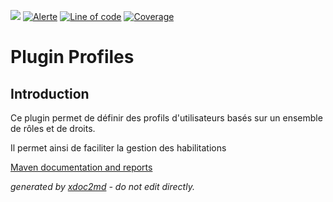 ![](https://dev.lutece.paris.fr/jenkins/buildStatus/icon?job=system-plugin-profiles-deploy)
[![Alerte](https://dev.lutece.paris.fr/sonar/api/project_badges/measure?project=fr.paris.lutece.plugins%3Aplugin-profiles&metric=alert_status)](https://dev.lutece.paris.fr/sonar/dashboard?id=fr.paris.lutece.plugins%3Aplugin-profiles)
[![Line of code](https://dev.lutece.paris.fr/sonar/api/project_badges/measure?project=fr.paris.lutece.plugins%3Aplugin-profiles&metric=ncloc)](https://dev.lutece.paris.fr/sonar/dashboard?id=fr.paris.lutece.plugins%3Aplugin-profiles)
[![Coverage](https://dev.lutece.paris.fr/sonar/api/project_badges/measure?project=fr.paris.lutece.plugins%3Aplugin-profiles&metric=coverage)](https://dev.lutece.paris.fr/sonar/dashboard?id=fr.paris.lutece.plugins%3Aplugin-profiles)

# Plugin Profiles

## Introduction

Ce plugin permet de définir des profils d'utilisateurs basés sur un ensemble de rôles et de droits.

Il permet ainsi de faciliter la gestion des habilitations


[Maven documentation and reports](https://dev.lutece.paris.fr/plugins/plugin-profiles/)



 *generated by [xdoc2md](https://github.com/lutece-platform/tools-maven-xdoc2md-plugin) - do not edit directly.*